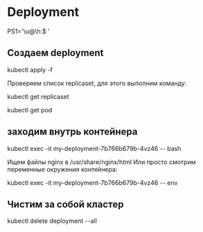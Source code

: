 # Deployment

PS1='\u@\h:\$ '

## Создаем deployment

kubectl apply -f 

Проверяем список replicaset, для этого выполним команду:

kubectl get replicaset


kubectl get pod

## заходим внутрь контейнера

kubectl exec -it my-deployment-7b766b679b-4vz46 -- bash

Ищем файлы nginx в /usr/share/nginx/html
Или просто смотрим переменные окружения контейнера:

kubectl exec -it my-deployment-7b766b679b-4vz46 -- env


## Чистим за собой кластер


kubectl delete deployment --all

